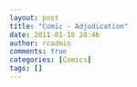 ```yaml
---
layout: post
title: "Comic - Adjudication"
date: 2011-01-18 20:46
author: rcadmin
comments: true
categories: [Comics]
tags: []
---
```

<a href="http://bitsmack.com/comics/2011/01/18/comic-adjudication/"><img src="http://dl.bitsmack.com/uploads/2011/01/20110117.jpg" alt="" title=""  class="alignnone size-full wp-image-2110" /></a>
